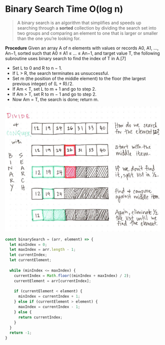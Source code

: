 # Binary Search  **Time O(log n)**
> A binary search is an algorithm that simplifies and speeds up searching through a **sorted** collection by dividing the search set into two groups and comparing an element to one that is larger or smaller than the one you’re looking for.

**Procedure**
Given an array A of n elements with values or records A0, A1, ..., An−1, sorted such that A0 ≤ A1 ≤ ... ≤ An−1, and target value T, the following subroutine uses binary search to find the index of T in A.[7]
* Set L to 0 and R to n − 1.
* If L > R, the search terminates as unsuccessful.
* Set m (the position of the middle element) to the floor (the largest previous integer) of (L + R) / 2.
* If Am < T, set L to m + 1 and go to step 2.
* If Am > T, set R to m − 1 and go to step 2.
* Now Am = T, the search is done; return m.

![](./images/2017-10-25-22-32-43.png)
```js
const binarySearch = (arr, element) => {
  let minIndex = 0;
  let maxIndex = arr.length - 1;
  let currentIndex;
  let currentElement;

  while (minIndex <= maxIndex) {
    currentIndex = Math.floor((minIndex + maxIndex) / 2);
    currentElement = arr[currentIndex];

    if (currentElement < element) {
      minIndex = currentIndex + 1;
    } else if (currentElement > element) {
      maxIndex = currentIndex - 1;
    } else {
      return currentIndex;
    }
  }
  return -1;
}
```